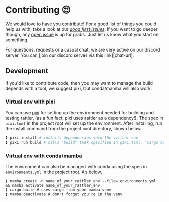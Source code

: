 # Contributing 😍

We would love to have you contribute!
For a good list of things you could help us with, take a look at our [*good first issues*](https://github.com/mamba-org/rattler/issues?q=is%3Aissue+is%3Aopen+label%3A%22good+first+issue%22).
If you want to go deeper though, any [open issue](https://github.com/mamba-org/rattler/issues) is up for grabs.
Just let us know what you start on something.

For questions, requests or a casual chat, we are very active on our discord server. You can [join our discord server via this link][chat-url].

## Development
If you'd like to contribute code, then you may want to manage the build depends with a tool, we suggest pixi, but conda/mamba will also work.

### Virtual env with pixi
You can use [pixi](https://github.com/prefix-dev/pixi) for setting up the environment needed for building and testing rattler, (as a fun fact, pixi uses rattler as a dependency!). The spec in `pixi.toml` in the project root will set up the environment. After installing, run the install command from the project root directory, shown below.
```sh
❱ pixi install # installs dependencies into the virtual env
❱ pixi run build # calls "build" task specified in pixi.toml, "cargo build", using cargo in pixi venv
```

### Virtual env with conda/mamba
The environment can also be managed with conda using the spec in `environments.yml` in the project root. As below,
```fish
❱ mamba create -n name_of_your_rattler_env --file='environments.yml' && mamba activate name_of_your_rattler_env
❱ cargo build # uses cargo from your mamba venv
❱ mamba deactivate # don't forget you're in the venv
```



